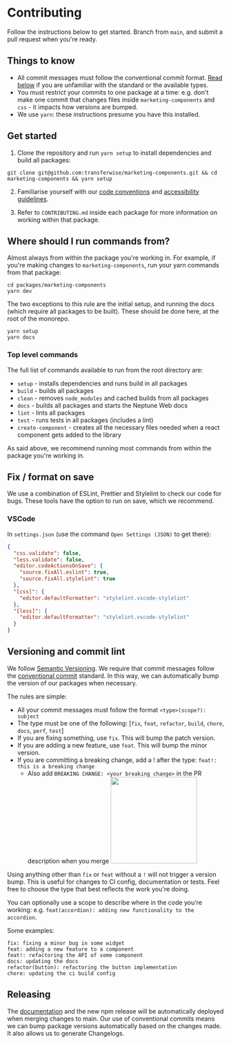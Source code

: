 # Contributing

Follow the instructions below to get started. Branch from `main`, and submit a pull request when you're ready.

## Things to know

- All commit messages must follow the conventional commit format. [Read below](#versioning-and-commit-lint) if you are unfamiliar with the standard or the available types.
- You must restrict your commits to one package at a time: e.g. don't make one commit that changes files inside `marketing-components` and `css` - it impacts how versions are bumped.
- We use `yarn`: these instructions presume you have this installed.

## Get started

1. Clone the repository and run `yarn setup` to install dependencies and build all packages:

```
git clone git@github.com:transferwise/marketing-components.git && cd marketing-components && yarn setup
```

2. Familiarise yourself with our [code conventions](CODESTYLE.md) and [accessibility guidelines](ACCESSIBILITY.md).

3. Refer to `CONTRIBUTING.md` inside each package for more information on working within that package.

## Where should I run commands from?

Almost always from within the package you're working in. For example, if you're making changes to `marketing-components`, run your yarn commands from that package:

```
cd packages/marketing-components
yarn dev
```

The two exceptions to this rule are the initial setup, and running the docs (which require all packages to be built). These should be done here, at the root of the monorepo.

```
yarn setup
yarn docs
```

### Top level commands

The full list of commands available to run from the root directory are:

- `setup` - installs dependencies and runs build in all packages
- `build` - builds all packages
- `clean` - removes `node_modules` and cached builds from all packages
- `docs` - builds all packages and starts the Neptune Web docs
- `lint` - lints all packages
- `test` - runs tests in all packages (includes a lint)
- `create-component` - creates all the necessary files needed when a react component gets added to the library

As said above, we recommend running most commands from within the package you're working in.

## Fix / format on save

We use a combination of ESLint, Prettier and Stylelint to check our code for bugs. These tools have the option to run on save, which we recommend.

### VSCode

In `settings.json` (use the command `Open Settings (JSON)` to get there):

```json
{
  "css.validate": false,
  "less.validate": false,
  "editor.codeActionsOnSave": {
    "source.fixAll.eslint": true,
    "source.fixAll.stylelint": true
  },
  "[css]": {
    "editor.defaultFormatter": "stylelint.vscode-stylelint"
  },
  "[less]": {
    "editor.defaultFormatter": "stylelint.vscode-stylelint"
  }
}
```

## Versioning and commit lint

We follow [Semantic Versioning](https://semver.org). We require that commit messages follow the [conventional commit](https://www.conventionalcommits.org/en/v1.0.0/#summary) standard. In this way, we can automatically bump the version of our packages when necessary.

The rules are simple:

- All your commit messages must follow the format `<type>(scope?): subject`
- The type must be one of the following: [`fix`, `feat`, `refactor`, `build`, `chore`, `docs`, `perf`, `test`]
- If you are fixing something, use `fix`. This will bump the patch version.
- If you are adding a new feature, use `feat`. This will bump the minor version.
- If you are committing a breaking change, add a ! after the type: `feat!: this is a breaking change`
  - Also add `BREAKING CHANGE: <your breaking change>` in the PR description when you merge
    <img src="https://user-images.githubusercontent.com/1204500/95431469-1c78bc00-0945-11eb-96b8-d8372e5c0802.png"
         style="height: 200px;" />

Using anything other than `fix` or `feat` without a `!` will not trigger a version bump. This is useful for changes to CI config, documentation or tests. Feel free to choose the type that best reflects the work you're doing.

You can optionally use a scope to describe where in the code you're working: e.g. `feat(accordion): adding new functionality to the accordion`.

Some examples:

```
fix: fixing a minor bug in some widget
feat: adding a new feature to a component
feat!: refactoring the API of some component
docs: updating the docs
refactor(button): refactoring the button implementation
chore: updating the ci build config
```

## Releasing

The [documentation](https://transferwise.github.io/marketing-components) and the new npm release will be automatically deployed when merging changes to main. Our use of conventional commits means we can bump package versions automatically based on the changes made. It also allows us to generate Changelogs.
